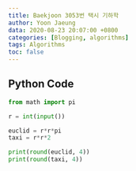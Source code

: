 ```yaml
---
title: Baekjoon 3053번 택시 기하학
author: Yoon Jaeung
data: 2020-08-23 20:07:00 +0800
categories: [Blogging, algorithms]
tags: Algorithms
toc: false
---
```


## Python Code

```Python
from math import pi

r = int(input())

euclid = r*r*pi
taxi = r*r*2

print(round(euclid, 4))
print(round(taxi, 4))
```

